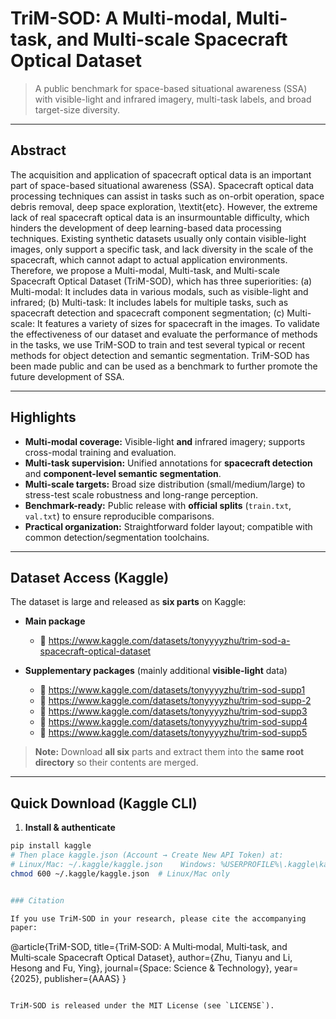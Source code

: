 # TriM-SOD: A Multi-modal, Multi-task, and Multi-scale Spacecraft Optical Dataset

> A public benchmark for space-based situational awareness (SSA) with visible-light and infrared imagery, multi-task labels, and broad target-size diversity.

---

## Abstract

The acquisition and application of spacecraft optical data is an important part of space-based situational awareness (SSA). Spacecraft optical data processing techniques can assist in tasks such as on-orbit operation, space debris removal, deep space exploration, \textit{etc}. However, the extreme lack of real spacecraft optical data is an insurmountable difficulty, which hinders the development of deep learning-based data processing techniques. Existing synthetic datasets usually only contain visible-light images, only support a specific task, and lack diversity in the scale of the spacecraft, which cannot adapt to actual application environments. Therefore, we propose a Multi-modal, Multi-task, and Multi-scale Spacecraft Optical Dataset (TriM-SOD), which has three superiorities: (a) Multi-modal: It includes data in various modals, such as visible-light and infrared; (b) Multi-task: It includes labels for multiple tasks, such as spacecraft detection and spacecraft component segmentation; (c) Multi-scale: It features a variety of sizes for spacecraft in the images. To validate the effectiveness of our dataset and evaluate the performance of methods in the tasks, we use TriM-SOD to train and test several typical or recent methods for object detection and semantic segmentation. TriM-SOD has been made public and can be used as a benchmark to further promote the future development of SSA.

---

## Highlights

- **Multi-modal coverage:** Visible-light **and** infrared imagery; supports cross-modal training and evaluation.
- **Multi-task supervision:** Unified annotations for **spacecraft detection** and **component-level semantic segmentation**.
- **Multi-scale targets:** Broad size distribution (small/medium/large) to stress-test scale robustness and long-range perception.
- **Benchmark-ready:** Public release with **official splits** (`train.txt`, `val.txt`) to ensure reproducible comparisons.
- **Practical organization:** Straightforward folder layout; compatible with common detection/segmentation toolchains.

---

## Dataset Access (Kaggle)

The dataset is large and released as **six parts** on Kaggle:

- **Main package**  
  - 🔗 <https://www.kaggle.com/datasets/tonyyyyzhu/trim-sod-a-spacecraft-optical-dataset>

- **Supplementary packages** (mainly additional **visible-light** data)  
  - 🔗 <https://www.kaggle.com/datasets/tonyyyyzhu/trim-sod-supp1>  
  - 🔗 <https://www.kaggle.com/datasets/tonyyyyzhu/trim-sod-supp-2>  
  - 🔗 <https://www.kaggle.com/datasets/tonyyyyzhu/trim-sod-supp3>  
  - 🔗 <https://www.kaggle.com/datasets/tonyyyyzhu/trim-sod-supp4>  
  - 🔗 <https://www.kaggle.com/datasets/tonyyyyzhu/trim-sod-supp5>

> **Note:** Download **all six** parts and extract them into the **same root directory** so their contents are merged.

---

## Quick Download (Kaggle CLI)

1) **Install & authenticate**
```bash
pip install kaggle
# Then place kaggle.json (Account → Create New API Token) at:
# Linux/Mac: ~/.kaggle/kaggle.json    Windows: %USERPROFILE%\.kaggle\kaggle.json
chmod 600 ~/.kaggle/kaggle.json  # Linux/Mac only


### Citation

If you use TriM‑SOD in your research, please cite the accompanying
paper:

```
@article{TriM-SOD,
  title={TriM‑SOD: A Multi‑modal, Multi‑task, and Multi‑scale Spacecraft Optical Dataset},
  author={Zhu, Tianyu and Li, Hesong and Fu, Ying},
  journal={Space: Science \& Technology},
  year={2025},
  publisher={AAAS}
}
```

TriM‑SOD is released under the MIT License (see `LICENSE`).
